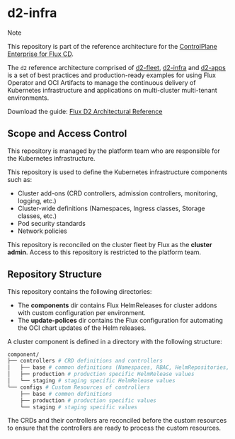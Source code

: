 # d2-infra

> [!NOTE]
> This repository is part of the reference architecture for the
> [ControlPlane Enterprise for Flux CD](https://fluxcd.control-plane.io/).
>
> The `d2` reference architecture comprised of
> [d2-fleet](https://github.com/stealthybox/flux-d2-ai-fleet),
> [d2-infra](https://github.com/stealthybox/flux-d2-ai-infra) and
> [d2-apps](https://github.com/stealthybox/flux-d2-ai-apps)
> is a set of best practices and production-ready examples for using Flux Operator
> and OCI Artifacts to manage the continuous delivery of Kubernetes infrastructure and
> applications on multi-cluster multi-tenant environments.
>
> Download the guide: [Flux D2 Architectural Reference](https://raw.githubusercontent.com/controlplaneio-fluxcd/distribution/main/guides/ControlPlane_Flux_D2_Reference_Architecture_Guide.pdf)

## Scope and Access Control

This repository is managed by the platform team who are responsible for
the Kubernetes infrastructure.

This repository is used to define the Kubernetes infrastructure components such as:

- Cluster add-ons (CRD controllers, admission controllers, monitoring, logging, etc.)
- Cluster-wide definitions (Namespaces, Ingress classes, Storage classes, etc.)
- Pod security standards
- Network policies

This repository is reconciled on the cluster fleet by Flux as the **cluster admin**.
Access to this repository is restricted to the platform team.

## Repository Structure

This repository contains the following directories:

- The **components** dir contains Flux HelmReleases for cluster addons with custom
  configuration per environment.
- The **update-polices** dir contains the Flux configuration for automating the OCI chart updates
  of the Helm releases.

A cluster component is defined in a directory with the following structure:

```sh
component/
├── controllers # CRD definitions and controllers
│   ├── base # common definitions (Namespaces, RBAC, HelmRepositories, HelmReleases)
│   ├── production # production specific HelmRelease values
│   └── staging # staging specific HelmRelease values
└── configs # Custom Resources of controllers
    ├── base # common definitions
    ├── production # production specific values
    └── staging # staging specific values
```

The CRDs and their controllers are reconciled before the custom resources to ensure that the
controllers are ready to process the custom resources.
